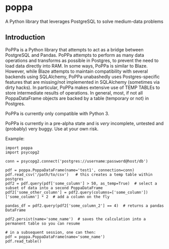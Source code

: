 # poppa
A Python library that leverages PostgreSQL to solve medium-data problems

## Introduction

PoPPa is a Python library that attempts to act as a bridge between PostgreSQL and Pandas. PoPPa attempts to perform as many data operations and transforms as possible in Postgres, to prevent the need to load data directly into RAM. In some ways, PoPPa is similar to Blaze. However, while Blaze attempts to maintain compatibility with several backends using SQLAlchemy, PoPPa unabashedly uses Postgres-specific features that are missing/not implemented in SQLAlchemy (sometimes via dirty hacks). In particular, PoPPa makes extensive use of TEMP TABLEs to store intermediate results of operations. In general, most, if not all PoppaDataFrame objects are backed by a table (temporary or not) in Postgres.

PoPPa is currently only compatible with Python 3.

PoPPa is currently in a pre-alpha state and is _very_ incomplete, untested and (probably) very buggy. Use at your own risk.


Example:


    import poppa
    import psycopg2

    conn = psycopg2.connect('postgres://username:password@host/db')

    pdf = poppa.PoppaDataFrame(name='test1', connection=conn)
    pdf.read_csv('/path/to/csv')   # this creates a temp table within postgres
    pdf2 = pdf.query(pdf['some_column'] > 50, as_temp=True)  # select a subset of data into a second PoppaDataFrame
    pdf2['some_other_column'] = pdf2.query(columns=['some_column'])['some_column'] * 2  # add a column on the fly

    pandas_df = pdf2.query(pdf2['some_column_2'] == 4)  # returns a pandas DataFrame
    
    pdf2.persist(name='some_name')  # saves the calculation into a permanent table so you can resume

    # in a subsequent session, one can then:
    pdf = poppa.PoppaDataFrame(name='some_name')
    pdf.read_table()
